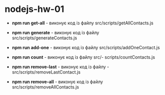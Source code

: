 # nodejs-hw-01

- **npm run get-all** - виконує код із файлу src/scripts/getAllContacts.js

- **npm run generate** - виконує код із файлу src/scripts/generateContacts.js

- **npm run add-one** - виконує код із файлу src/scripts/addOneContact.js

- **npm run count** - виконує код із файлу src/- scripts/countContacts.js

- **npm run remove-last** - виконує код із файлу - src/scripts/removeLastContact.js

- **npm run remove-all** - виконує код із файлу src/scripts/removeAllContacts.js
